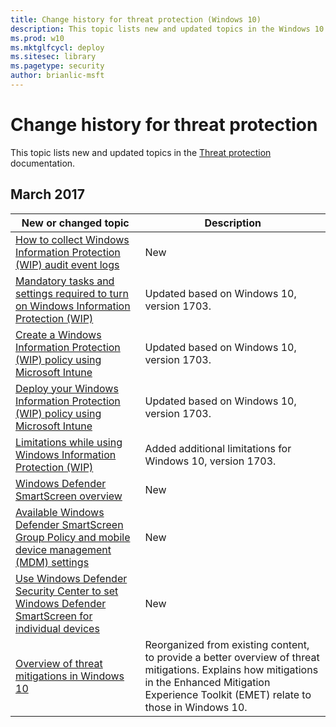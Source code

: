 ```yaml
---
title: Change history for threat protection (Windows 10)
description: This topic lists new and updated topics in the Windows 10 threat protection documentation for Windows 10 and Windows 10 Mobile.
ms.prod: w10
ms.mktglfcycl: deploy
ms.sitesec: library
ms.pagetype: security
author: brianlic-msft
---
```


# Change history for threat protection
This topic lists new and updated topics in the [Threat protection](index.md) documentation.

## March 2017
|New or changed topic |Description |
|---------------------|------------|
|[How to collect Windows Information Protection (WIP) audit event logs](windows-information-protection\collect-wip-audit-event-logs.md) |New |
|[Mandatory tasks and settings required to turn on Windows Information Protection (WIP)](windows-information-protection\mandatory-settings-for-wip.md) |Updated based on Windows 10, version 1703. |
|[Create a Windows Information Protection (WIP) policy using Microsoft Intune](windows-information-protection\create-wip-policy-using-intune.md) |Updated based on Windows 10, version 1703. |
|[Deploy your Windows Information Protection (WIP) policy using Microsoft Intune](windows-information-protection\deploy-wip-policy-using-intune.md) |Updated based on Windows 10, version 1703.
|[Limitations while using Windows Information Protection (WIP)](windows-information-protection\limitations-with-wip.md) |Added additional limitations for Windows 10, version 1703.|
|[Windows Defender SmartScreen overview](windows-defender-smartscreen\windows-defender-smartscreen-overview.md)|New |
|[Available Windows Defender SmartScreen Group Policy and mobile device management (MDM) settings](windows-defender-smartscreen\windows-defender-smartscreen-available-settings.md)|New |
|[Use Windows Defender Security Center to set Windows Defender SmartScreen for individual devices](windows-defender-smartscreen\windows-defender-smartscreen-set-individual-device.md)|New |
|[Overview of threat mitigations in Windows 10](overview-of-threat-mitigations-in-windows-10.md) | Reorganized from existing content, to provide a better overview of threat mitigations. Explains how mitigations in the Enhanced Mitigation Experience Toolkit (EMET) relate to those in Windows 10. |
